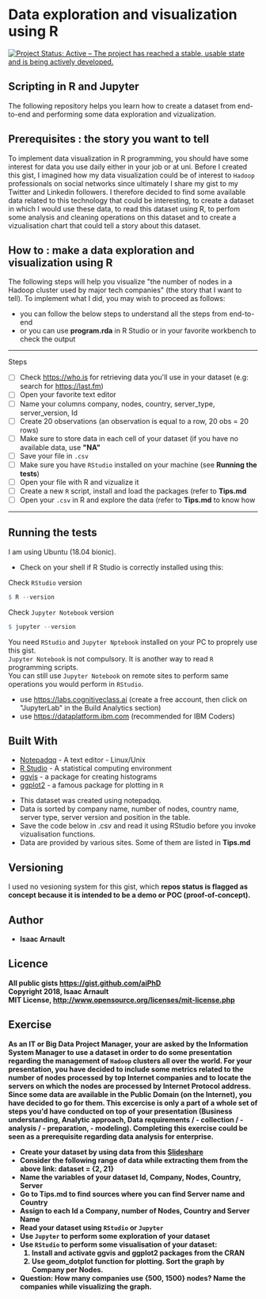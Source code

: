 # Data exploration and visualization using R

[![Project Status: Active – The project has reached a stable, usable state and is being actively developed.](https://www.repostatus.org/badges/latest/active.svg)](https://www.repostatus.org/#active)

## Scripting in R and Jupyter
The following repository helps you learn how to create a dataset from end-to-end and performing some data exploration and vizualization.
</hr>

## Prerequisites : the story you want to tell
To implement data visualization in R programming, you should have some interest for data you use daily either in your job or at uni. Before I created this gist, I imagined how my data visualization could be of interest to `Hadoop` professionals on social networks since ultimately I share my gist to my Twitter and Linkedin followers. I therefore decided to find some available data related to this technology that could be interesting, to create a dataset in which I would use these data, to read this dataset using R, to perfom some analysis and cleaning operations on this dataset and to create a vizualisation chart that could tell a story about this dataset.

## How to : make a data exploration and visualization using R
The following steps will help you visualize "the number of nodes in a Hadoop cluster used by major tech companies" (the story that I want to tell). To implement what I did, you may wish to proceed as follows:
- you can follow the below steps to understand all the steps from end-to-end
- or you can use <b>program.rda</b> in R Studio or in your favorite workbench to check the output
---
Steps
- [ ] Check https://who.is for retrieving data you'll use in your dataset (e.g: search for https://last.fm)
- [ ] Open your favorite text editor
- [ ] Name your columns company, nodes, country, server_type, server_version, Id
- [ ] Create 20 observations (an observation is equal to a row, 20 obs = 20 rows)
- [ ] Make sure to store data in each cell of your dataset (if you have no available data, use <b>"NA"</b>
- [ ] Save your file in `.csv`
- [ ] Make sure you have `RStudio` installed on your machine (see <b>Running the tests</b>)
- [ ] Open your file with R and vizualize it
- [ ] Create a new `R` script, install and load the packages (refer to <b>Tips.md</b>
- [ ] Open your `.csv` in R and explore the data (refer to <b>Tips.md</b> to know how
---

## Running the tests
I am using Ubuntu (18.04 bionic).<br>
* Check on your shell if R Studio is correctly installed using this:

Check `RStudio` version
```R
$ R --version
```
Check `Jupyter Notebook` version
```R
$ jupyter --version
```
</p>
</details>

You need `RStudio` and `Jupyter Nptebook` installed on your PC to proprely use this gist.<br>
`Jupyter Notebook` is not compulsory. It is another way to read `R` programming scripts.<br>
You can still use `Jupyter Notebook` on remote sites to perform same operations you would perform in `RStudio`.<br>
* use https://labs.cognitiveclass.ai (create a free account, then click on "JupyterLab" in the Build Analytics section)<br>
* use https://dataplatform.ibm.com (recommended for IBM Coders)

## Built With

* [Notepadqq](https://notepadqq.com/wp/download) - A text editor - Linux/Unix
* [R Studio](https://linuxhint.com/rstudio-for-ubuntu) - A statistical computing environment
* [ggvis](https://ggvis.rstudio.com/) - a package for creating histograms
* [ggplot2](https://ggplot2.tidyverse.org) - a famous package for plotting in `R`

- This dataset was created using notepadqq.<br>
- Data is sorted by company name, number of nodes, country name, server type, server version and position in the table.<br>
- Save the code below in .csv and read it using RStudio before you invoke vizualisation functions.<br>
- Data are provided by various sites. Some of them are listed in <b>Tips.md</b>

## Versioning

I used no vesioning system for this gist, which <b>repos status<b> is flagged as <b>concept<b> because it is intended to be a demo or POC (proof-of-concept).

## Author

* **Isaac Arnault**

## Licence

All public gists https://gist.github.com/aiPhD<br>
Copyright 2018, Isaac Arnault<br>
MIT License, http://www.opensource.org/licenses/mit-license.php

## Exercise
As an IT or Big Data Project Manager, your are asked by the Information System Manager to use a dataset in order to do some presentation regarding the management of `Hadoop` clusters all over the world. For your presentation, you have decided to include some metrics related to the number of nodes processed by top Internet companies and to locate the servers on which the nodes are processed by Internet Protocol address. Since some data are available in the Public Domain (on the Internet), you have decided to go for them. This excercise is only a part of a whole set of steps you'd have conducted on top of your presentation (Business understanding, Analytic approach, Data requirements / - collection /  - analysis / - preparation, - modeling). Completing this exercise could be seen as a prerequisite regarding data analysis for enterprise.<br>
* Create your dataset by using data from this [Slideshare](https://fr.slideshare.net/chopramanish/organizations-with-largest-hadoop-clusters)
* Consider the following range of data while extracting them from the above link: dataset = {2, 21}
* Name the variables of your dataset Id, Company, Nodes, Country, Server
* Go to <b>Tips.md</b> to find sources where you can find Server name and Country
* Assign to each Id a Company, number of Nodes, Country and Server Name
* Read your dataset using `RStudio` or `Jupyter`
* Use `Jupyter` to perform some exploration of your dataset
* Use `RStudio` to perform some visualisation of your dataset:
  1. Install and activate ggvis and ggplot2 packages from the CRAN
  2. Use geom_dotplot function for plotting. Sort the graph by Company per Nodes.
* Question: How many companies use {500, 1500} nodes? Name the companies while visualizing the graph.
